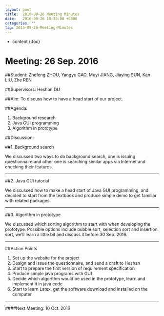 ```yaml
---
layout: post
title:  2016-09-26 Meeting Minutes
date:   2016-09-26 10:30:00 +0800
categories: ''
tag: 2016-09-26-Meeting-Minutes
---
```


* content
{:toc}


# Meeting: 26 Sep. 2016##Student: 
Zhefeng ZHOU, Yangyu GAO, Muyi JIANG, Jiaying SUN, Kan LIU, Zhe REN
##Supervisors: 
Heshan DU##Aim:To discuss how to have a head start of our project.##Agenda:1.	Background research2.	Java GUI programming3.	Algorithm in prototype##Discussion:
##1.	Background searchWe discussed two ways to do background search, one is issuing questionnaire and other one is searching similar apps via Internet and checking their features.--- 
##2.	Java GUI tutorialWe discussed how to make a head start of Java GUI programming, and decided to start from the textbook and produce simple demo to get familiar with related packages.---   
##3.	Algorithm in prototypeWe discussed which sorting algorithm to start with when developing the prototype.  Possible options include bubble sort, selection sort and insertion sort, we’ll learn a little bit and discuss it before 30 Sep. 2016.---
##Action Points
1.	Set up the website for the project2.	Design and issue the questionnaire, and send a draft to Heshan3.	Start to prepare the first version of requirement specification4.	Produce simple java programs with GUI5.	Decide which algorithm would be used in the prototype, learn and implement it in java code6.	Start to learn Latex, get the software download and installed on the computer---
####Next Meeting: 10 Oct. 2016 

